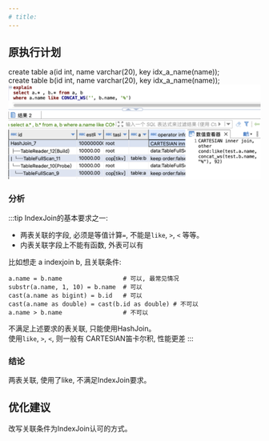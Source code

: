 ```yaml
---
# title: 
---
```

## 原执行计划
create table a(id int, name varchar(20), key idx_a_name(name));  
create table b(id int, name varchar(20), key idx_a_name(name));
![or语句](./img/不走IndexJoin-1-关联方式.png)

### 分析
:::tip
IndexJoin的基本要求之一:  
-   两表关联的字段, 必须是等值计算`=`, 不能是`like`, `>`, `<` 等等。
-   内表关联字段上不能有函数, 外表可以有

比如想走 a indexjoin b, 且关联条件:
```
a.name = b.name                 # 可以, 最常见情况
substr(a.name, 1, 10) = b.name  # 可以
cast(a.name as bigint) = b.id   # 可以
cast(a.name as double) = cast(b.id as double) # 不可以
a.name > b.name                 # 不可以
```
不满足上述要求的表关联, 只能使用HashJoin。  
使用`like`, `>`, `<`, 则一般有 CARTESIAN笛卡尔积, 性能更差
:::

### 结论
两表关联, 使用了like, 不满足IndexJoin要求。

## 优化建议
改写关联条件为IndexJoin认可的方式。




